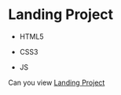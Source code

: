 # Landing Project
- HTML5
* CSS3
+ JS

Can you view [Landing Project](pandacasino.github.io/landing-project/)
